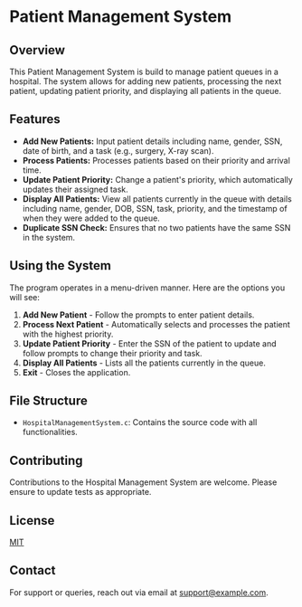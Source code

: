 
# Patient Management System

## Overview
This Patient Management System is build to manage patient queues in a hospital. The system allows for adding new patients, processing the next patient, updating patient priority, and displaying all patients in the queue. 

## Features
- **Add New Patients:** Input patient details including name, gender, SSN, date of birth, and a task (e.g., surgery, X-ray scan).
- **Process Patients:** Processes patients based on their priority and arrival time.
- **Update Patient Priority:** Change a patient's priority, which automatically updates their assigned task.
- **Display All Patients:** View all patients currently in the queue with details including name, gender, DOB, SSN, task, priority, and the timestamp of when they were added to the queue.
- **Duplicate SSN Check:** Ensures that no two patients have the same SSN in the system.

## Using the System
The program operates in a menu-driven manner. Here are the options you will see:

1. **Add New Patient** - Follow the prompts to enter patient details.
2. **Process Next Patient** - Automatically selects and processes the patient with the highest priority.
3. **Update Patient Priority** - Enter the SSN of the patient to update and follow prompts to change their priority and task.
4. **Display All Patients** - Lists all the patients currently in the queue.
5. **Exit** - Closes the application.

## File Structure
- `HospitalManagementSystem.c`: Contains the source code with all functionalities.

## Contributing
Contributions to the Hospital Management System are welcome. Please ensure to update tests as appropriate.

## License
[MIT](https://choosealicense.com/licenses/mit/)

## Contact
For support or queries, reach out via email at [support@example.com](mailto:support@example.com).
